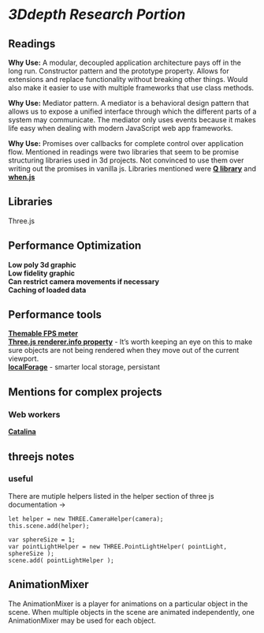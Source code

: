 # _3Ddepth Research Portion_

## **Readings**

**Why Use:** A modular, decoupled application architecture pays off in the long run. Constructor pattern and the prototype property. Allows for extensions and replace functionality without breaking other things. Would also make it easier to use with multiple frameworks that use class methods.

**Why Use:** Mediator pattern. A mediator is a behavioral design pattern that allows us to expose a unified interface through which the different parts of a system may communicate. The mediator only uses events because it makes life easy when dealing with modern JavaScript web app frameworks.

**Why Use:** Promises over callbacks for complete control over application flow. Mentioned in readings were two libraries that seem to be promise structuring libraries used in 3d projects. Not convinced to use them over writing out the promises in vanilla js. Libraries mentioned were [**Q library**](https://github.com/kriskowal/q) and [**when.js**](https://github.com/cujojs/when)

## **Libraries**

Three.js

## **Performance Optimization**

**Low poly 3d graphic**\
**Low fidelity graphic**\
**Can restrict camera movements if necessary**\
**Caching of loaded data**

## **Performance tools**

[**Themable FPS meter**](https://darsa.in/fpsmeter/)\
[**Three.js renderer.info property**](https://github.com/mrdoob/three.js/blob/master/src/renderers/WebGLRenderer.js#L82) - It’s worth keeping an eye on this to make sure objects are not being rendered when they move out of the current viewport.\
[**localForage**](https://hacks.mozilla.org/2014/02/localforage-offline-storage-improved/) - smarter local storage, persistant

## **Mentions for complex projects**

### **Web workers**

[**Catalina**](http://catilinejs.com/)

## threejs notes

### useful

There are mutiple helpers listed in the helper section of three js documentation ->

```
let helper = new THREE.CameraHelper(camera);
this.scene.add(helper);

```

```
var sphereSize = 1;
var pointLightHelper = new THREE.PointLightHelper( pointLight, sphereSize );
scene.add( pointLightHelper );

```

## AnimationMixer

The AnimationMixer is a player for animations on a particular object in the scene. When multiple objects in the scene are animated independently, one AnimationMixer may be used for each object.
